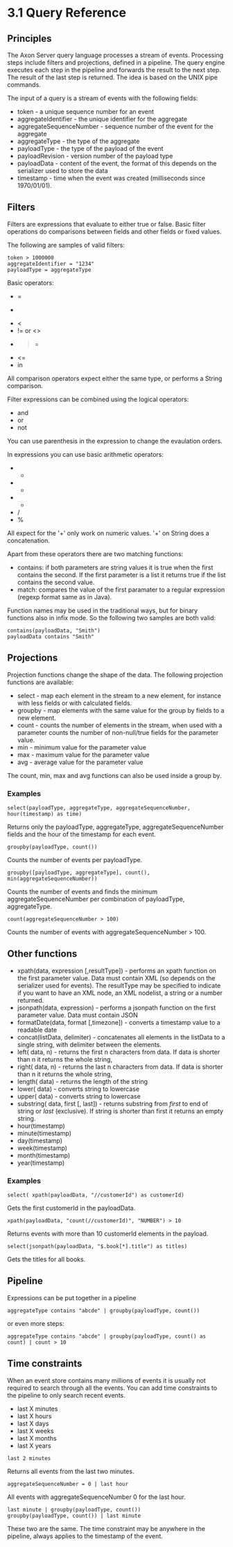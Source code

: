# 3.1 Query Reference

## Principles

The Axon Server query language processes a stream of events. Processing steps include filters and projections,
defined in a pipeline. The query engine executes each step in the pipeline and forwards the result to the next step.
The result of the last step is returned. The idea is based on the UNIX pipe commands.

The input of a query is a stream of events with the following fields:

* token - a unique sequence number for an event
* aggregateIdentifier - the unique identifier for the aggregate
* aggregateSequenceNumber - sequence number of the event for the aggregate
* aggregateType - the type of the aggregate
* payloadType - the type of the payload of the event
* payloadRevision - version number of the payload type
* payloadData - content of the event, the format of this depends on the serializer used to store the data
* timestamp - time when the event was created (milliseconds since 1970/01/01).

## Filters

Filters are expressions that evaluate to either true or false. Basic filter operations do comparisons between fields
and other fields or fixed values.

The following are samples of valid filters:

```
token > 1000000
aggregateIdentifier = "1234"
payloadType = aggregateType
```

Basic operators:

- =
- >
- <
- != or <>
- >=
- <=
- in

All comparison operators expect either the same type, or performs a String comparison.

Filter expressions can be combined using the logical operators:

- and
- or
- not

You can use parenthesis in the expression to change the evaulation orders.

In expressions you can use basic arithmetic operators:

- +
- -
- *
- /
- %

All expect for the '+' only work on numeric values. '+' on String does a concatenation.

Apart from these operators there are two matching functions:

- contains: if both parameters are string values it is true when the first contains the second. If the first parameter is
a list it returns true if the list contains the second value.
- match: compares the value of the first paramater to a regular expression (regexp format same as in Java).

Function names may be used in the traditional ways, but for binary functions also in infix mode. So the following two
samples are both valid:

```
contains(payloadData, "Smith")
payloadData contains "Smith"
```

## Projections

Projection functions change the shape of the data. The following projection functions are available:

- select - map each element in the stream to a new element, for instance with less fields or with calculated fields.
- groupby - map elements with the same value for the group by fields to a new element.
- count - counts the number of elements in the stream, when used with a parameter counts the number of non-null/true fields for
the parameter value.
- min - minimum value for the parameter value
- max - maximum value for the parameter value
- avg - average value for the parameter value

The count, min, max and avg functions can also be used inside a group by.

### Examples

```
select(payloadType, aggregateType, aggregateSequenceNumber, hour(timestamp) as time)
```

Returns only the payloadType, aggregateType, aggregateSequenceNumber fields and the hour of the timestamp for each event.


```
groupby(payloadType, count())
```

Counts the number of events per payloadType.

```
groupby([payloadType, aggregateType], count(), min(aggregateSequenceNumber))
```

Counts the number of events and finds the minimum  aggregateSequenceNumber per combination of payloadType, aggregateType.

```
count(aggregateSequenceNumber > 100)
```

Counts the number of events with aggregateSequenceNumber > 100.


## Other functions

- xpath(data, expression [,resultType]) - performs an xpath function on the first parameter value. Data must contain XML
(so depends on the serializer used for events). The resultType may be specified to indicate if you want to have an XML
node, an XML nodelist, a string or a number returned.
- jsonpath(data, expression) - performs a jsonpath function on the first parameter value. Data must contain JSON
- formatDate(data, format [,timezone]) - converts a timestamp value to a readable date
- concat(listData, delimiter) - concatenates all elements in the listData to a single string, with delimiter between the elements.
- left( data, n) - returns the first n characters from data. If data is shorter than n it returns the whole string,
- right( data, n) - returns the last n characters from data. If data is shorter than n it returns the whole string,
- length( data) - returns the length of the string
- lower( data) - converts string to lowercase
- upper( data)  - converts string to lowercase
- substring( data, first [, last]) - returns substring from *first* to end of string or *last* (exclusive). If string is shorter
than first it returns an empty string.
- hour(timestamp)
- minute(timestamp)
- day(timestamp)
- week(timestamp)
- month(timestamp)
- year(timestamp)

### Examples

```
select( xpath(payloadData, "//customerId") as customerId)
```
Gets the first customerId in the payloadData.

```
xpath(payloadData, "count(//customerId)", "NUMBER") > 10
```
Returns events with more than 10 customerId elements in the payload.

```
select(jsonpath(payloadData, "$.book[*].title") as titles)
```
Gets the titles for all books.



## Pipeline

Expressions can be put together in a pipeline

```
aggregateType contains "abcde" | groupby(payloadType, count())
```

or even more steps:

```
aggregateType contains "abcde" | groupby(payloadType, count() as count) | count > 10
```

## Time constraints

When an event store contains many millions of events it is usually not required to search through all the events.
You can add time constraints to the pipeline to only search recent events.

- last X minutes
- last X hours
- last X days
- last X weeks
- last X months
- last X years

```
last 2 minutes
```
Returns all events from the last two minutes.

```
aggregateSequenceNumber = 0 | last hour
```

All events with aggregateSequenceNumber 0 for the last hour.

```
last minute | groupby(payloadType, count())
groupby(payloadType, count()) | last minute
```
These two are the same. The time constraint may be anywhere in the pipeline, always applies to the timestamp of the event.